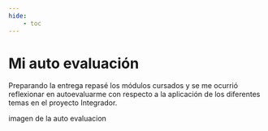 ```yaml
---
hide:
    - toc
---
```


# Mi auto evaluación

Preparando la entrega repasé los módulos cursados y se me ocurrió reflexionar en autoevaluarme con respecto a la aplicación de los diferentes temas en el proyecto Integrador.

imagen de la auto evaluacion



